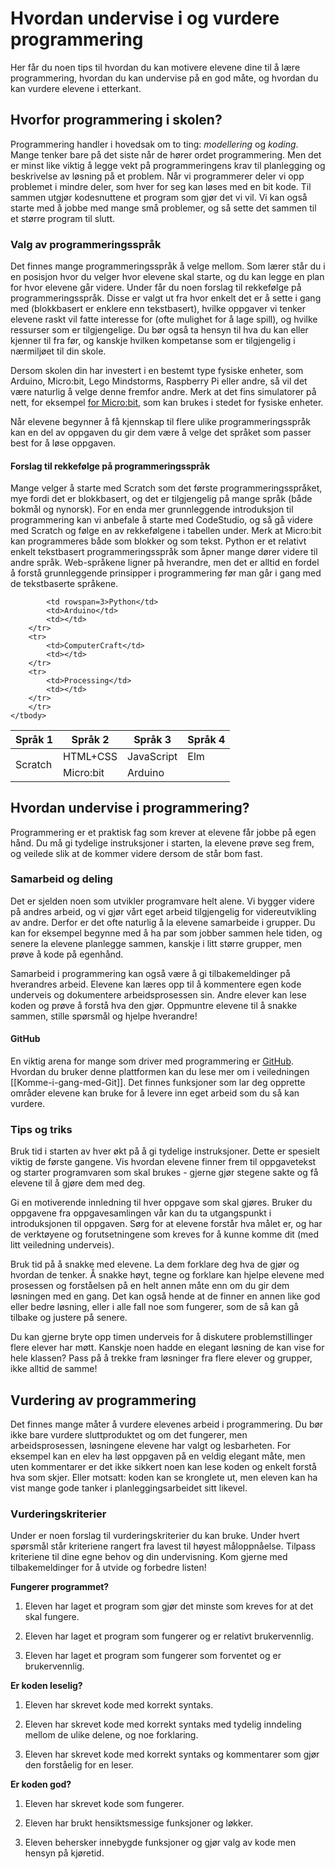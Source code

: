 # Hvordan undervise i og vurdere programmering

Her får du noen tips til hvordan du kan motivere elevene dine til å lære
programmering, hvordan du kan undervise på en god måte, og hvordan du kan
vurdere elevene i etterkant.

## Hvorfor programmering i skolen?

Programmering handler i hovedsak om to ting: *modellering* og *koding*. Mange
tenker bare på det siste når de hører ordet programmering. Men det er minst like
viktig å legge vekt på programmeringens krav til planlegging og beskrivelse av
løsning på et problem. Når vi programmerer deler vi opp problemet i mindre
deler, som hver for seg kan løses med en bit kode. Til sammen utgjør
kodesnuttene et program som gjør det vi vil. Vi kan også starte med å jobbe med
mange små problemer, og så sette det sammen til et større program til slutt.

### Valg av programmeringsspråk

Det finnes mange programmeringsspråk å velge mellom. Som lærer står du i en
posisjon hvor du velger hvor elevene skal starte, og du kan legge en plan for
hvor elevene går videre. Under får du noen forslag til rekkefølge på
programmeringsspråk. Disse er valgt ut fra hvor enkelt det er å sette i gang med
(blokkbasert er enklere enn tekstbasert), hvilke oppgaver vi tenker elevene
raskt vil fatte interesse for (ofte mulighet for å lage spill), og hvilke
ressurser som er tilgjengelige. Du bør også ta hensyn til hva du kan eller
kjenner til fra før, og kanskje hvilken kompetanse som er tilgjengelig i
nærmiljøet til din skole.

Dersom skolen din har investert i en bestemt type fysiske enheter, som Arduino,
Micro:bit, Lego Mindstorms, Raspberry Pi eller andre, så vil det være naturlig å
velge denne fremfor andre. Merk at det fins simulatorer på nett, for eksempel
[for Micro:bit](https://makecode.microbit.org/?lang=no), som kan brukes i stedet
for fysiske enheter.

Når elevene begynner å få kjennskap til flere ulike programmeringsspråk kan en
del av oppgaven du gir dem være å velge det språket som passer best for å løse
oppgaven.

#### Forslag til rekkefølge på programmeringsspråk

Mange velger å starte med Scratch som det første programmeringsspråket, mye
fordi det er blokkbasert, og det er tilgjengelig på mange språk (både bokmål og
nynorsk). For en enda mer grunnleggende introduksjon til programmering kan vi
anbefale å starte med CodeStudio, og så gå videre med Scratch og følge en av
rekkefølgene i tabellen under. Merk at Micro:bit kan programmeres både som
blokker og som tekst. Python er et relativt enkelt tekstbasert
programmeringsspråk som åpner mange dører videre til andre språk. Web-språkene
ligner på hverandre, men det er alltid en fordel å forstå grunnleggende
prinsipper i programmering før man går i gang med de tekstbaserte språkene.

<table>
    <thead>
        <tr>
            <th>Språk 1</th>
            <th>Språk 2</th>
            <th>Språk 3</th>
            <th>Språk 4</th>
        </tr>
    </thead>
    <tbody>
        <tr>
            <td rowspan=5>Scratch</td>
            <td>HTML+CSS</td>
            <td>JavaScript</td>
            <td>Elm</td>
        <tr>
            <td>Micro:bit</td>
            <td>Arduino</td>
            <td></td>
        </tr>
        <tr>

            <td rowspan=3>Python</td>
            <td>Arduino</td>
            <td></td>
        </tr>
        <tr>
            <td>ComputerCraft</td>
            <td></td>
        </tr>
        <tr>
            <td>Processing</td>
            <td></td>
        </tr>
        </tr>
    </tbody>
</table>

## Hvordan undervise i programmering?

Programmering er et praktisk fag som krever at elevene får jobbe på egen hånd.
Du må gi tydelige instruksjoner i starten, la elevene prøve seg frem, og veilede
slik at de kommer videre dersom de står bom fast.

### Samarbeid og deling

Det er sjelden noen som utvikler programvare helt alene. Vi bygger videre på
andres arbeid, og vi gjør vårt eget arbeid tilgjengelig for videreutvikling av
andre. Derfor er det ofte naturlig å la elevene samarbeide i grupper. Du kan for
eksempel begynne med å ha par som jobber sammen hele tiden, og senere la elevene
planlegge sammen, kanskje i litt større grupper, men prøve å kode på egenhånd.

Samarbeid i programmering kan også være å gi tilbakemeldinger på hverandres
arbeid. Elevene kan læres opp til å kommentere egen kode underveis og
dokumentere arbeidsprosessen sin. Andre elever kan lese koden og prøve å forstå
hva den gjør. Oppmuntre elevene til å snakke sammen, stille spørsmål og hjelpe
hverandre!

#### GitHub

En viktig arena for mange som driver med programmering er
[GitHub](https://github.com/). Hvordan du bruker denne plattformen kan du lese
mer om i veiledningen [[Komme-i-gang-med-Git]]. Det finnes funksjoner som lar
deg opprette områder elevene kan bruke for å levere inn eget arbeid som du så
kan vurdere.

### Tips og triks

Bruk tid i starten av hver økt på å gi tydelige instruksjoner. Dette er spesielt
viktig de første gangene. Vis hvordan elevene finner frem til oppgavetekst og
starter programvaren som skal brukes - gjerne gjør stegene sakte og få elevene
til å gjøre dem med deg.

Gi en motiverende innledning til hver oppgave som skal gjøres. Bruker du
oppgavene fra oppgavesamlingen vår kan du ta utgangspunkt i introduksjonen til
oppgaven. Sørg for at elevene forstår hva målet er, og har de verktøyene og
forutsetningene som kreves for å kunne komme dit (med litt veiledning
underveis).

Bruk tid på å snakke med elevene. La dem forklare deg hva de gjør og hvordan de
tenker. Å snakke høyt, tegne og forklare kan hjelpe elevene med prosessen og
forståelsen på en helt annen måte enn om du gir dem løsningen med en gang. Det
kan også hende at de finner en annen like god eller bedre løsning, eller i alle
fall noe som fungerer, som de så kan gå tilbake og justere på senere.

Du kan gjerne bryte opp timen underveis for å diskutere problemstillinger flere
elever har møtt. Kanskje noen hadde en elegant løsning de kan vise for hele
klassen? Pass på å trekke fram løsninger fra flere elever og grupper, ikke
alltid de samme!

## Vurdering av programmering

Det finnes mange måter å vurdere elevenes arbeid i programmering. Du bør ikke
bare vurdere sluttproduktet og om det fungerer, men arbeidsprosessen, løsningene
elevene har valgt og lesbarheten. For eksempel kan en elev ha løst oppgaven på
en veldig elegant måte, men uten kommentarer er det ikke sikkert noen kan lese
koden og enkelt forstå hva som skjer. Eller motsatt: koden kan se kronglete ut,
men eleven kan ha vist mange gode tanker i planleggingsarbeidet sitt likevel.

### Vurderingskriterier

Under er noen forslag til vurderingskriterier du kan bruke. Under hvert spørsmål
står kriteriene rangert fra lavest til høyest måloppnåelse. Tilpass kriteriene
til dine egne behov og din undervisning. Kom gjerne med tilbakemeldinger for å
utvide og forbedre listen!

__Fungerer programmet?__

1. Eleven har laget et program som gjør det minste som kreves for at det skal
  fungere.

2. Eleven har laget et program som fungerer og er relativt brukervennlig.

3. Eleven har laget et program som fungerer som forventet og er brukervennlig.

__Er koden leselig?__

1. Eleven har skrevet kode med korrekt syntaks.

2. Eleven har skrevet kode med korrekt syntaks med tydelig inndeling mellom de
  ulike delene, og noe forklaring.

3. Eleven har skrevet kode med korrekt syntaks og kommentarer som gjør den
  forståelig for en leser.

__Er koden god?__

1. Eleven har skrevet kode som fungerer.

2. Eleven har brukt hensiktsmessige funksjoner og løkker.

3. Eleven behersker innebygde funksjoner og gjør valg av kode men hensyn på
  kjøretid.
